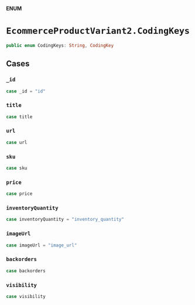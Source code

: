 **ENUM**

# `EcommerceProductVariant2.CodingKeys`

```swift
public enum CodingKeys: String, CodingKey
```

## Cases
### `_id`

```swift
case _id = "id"
```

### `title`

```swift
case title
```

### `url`

```swift
case url
```

### `sku`

```swift
case sku
```

### `price`

```swift
case price
```

### `inventoryQuantity`

```swift
case inventoryQuantity = "inventory_quantity"
```

### `imageUrl`

```swift
case imageUrl = "image_url"
```

### `backorders`

```swift
case backorders
```

### `visibility`

```swift
case visibility
```

